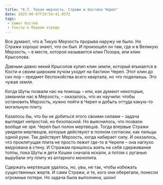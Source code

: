 ```yaml
---
title: "8.7. Тихая мерзость. Стражи и бастион Череп"
date: 2025-08-07T19:54:41.037Z
tags:
 - Сюжет Костей
 - Тексты о Первом отряде
---
```


Все думают, что в Тихую Мерзость прорыва наружу не было. Но Стражи
хорошо знают, что он был. И произошёл он там, где и в Великую Мерзость,
– в месте, которое называется клин Позора, или клин Крысолова.

Давным-давно некий Крысолов купил клин земли, который втыкается в Кости
и своим широким лучом уходит на бастион Череп. Этот клин до сих пор –
предмет беспокойства всего квартала, но что поделаешь. Это чужая земля.

Когда Шуты позвали нас на помощь – или, как думают некоторые, заманили
нас в Мерзость, – оказалось, что их научили: чтобы остановить Мерзость,
нужно пойти в Череп и добыть оттуда какую-то могильную плиту.

Казалось бы, что бы не добиться этого своими силами – задача выглядит
непростой, но безопасной. Но выяснилось, что позвали вообще не зря.
Череп был полон мертвецов. Тогда впервые Стражи увидели мертвецов,
которые действуют в полном согласии, как пальцы одной руки. Так
действует Мерзость, когда набирает силу. И оказалось, что проклятущая
плита не просто лежит где-то в Черепе – она наглухо вмурована в стену. И
Стражам пришлось взять на себя сдерживание толпы, пока Шуты и дети Кошки
сначала искали, а потом с руганью вырубали эту плиту из алтарного
монолита.

Сдержать мертвецов удалось, но, увы, не так, чтобы избежать существенных
жертв. И сами Стражи, и те, кого они оберегали, понесли огромные потери.
Но задача была выполнена, шоон!
